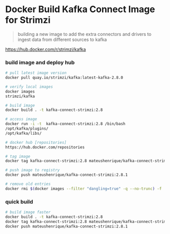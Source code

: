 # Docker Build Kafka Connect Image for Strimzi
> building a new image to add the extra connectors and drivers to ingest data from different sources to kafka

https://hub.docker.com/r/strimzi/kafka

### build image and deploy hub
```sh
# pull latest image version
docker pull quay.io/strimzi/kafka:latest-kafka-2.8.0

# verify local images
docker images
strimzi/kafka

# build image
docker build . -t kafka-connect-strimzi:2.8

# access image
docker run -i -t  kafka-connect-strimzi:2.8 /bin/bash
/opt/kafka/plugins/
/opt/kafka/libs/

# docker hub [repositories]
https://hub.docker.com/repositories

# tag image
docker tag kafka-connect-strimzi:2.8 mateushenrique/kafka-connect-strimzi:2.8.1

# push image to registry
docker push mateushenrique/kafka-connect-strimzi:2.8.1

# remove old entries
docker rmi $(docker images --filter "dangling=true" -q --no-trunc) -f
```

### quick build
```sh
# build image faster
docker build . -t kafka-connect-strimzi:2.8
docker tag kafka-connect-strimzi:2.8 mateushenrique/kafka-connect-strimzi:2.8.1
docker push mateushenrique/kafka-connect-strimzi:2.8.1
```
